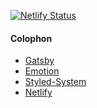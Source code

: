 [![Netlify Status](https://api.netlify.com/api/v1/badges/b763723c-d81a-49f6-a1f9-939fa84df4b7/deploy-status)](https://app.netlify.com/sites/musing-bohr-c78b3e/deploys)

#### Colophon

- [Gatsby](https://www.gatsbyjs.org/)
- [Emotion](https://emotion.sh/docs/introduction)
- [Styled-System](https://styled-system.com/)
- [Netlify](https://www.netlify.com/)
